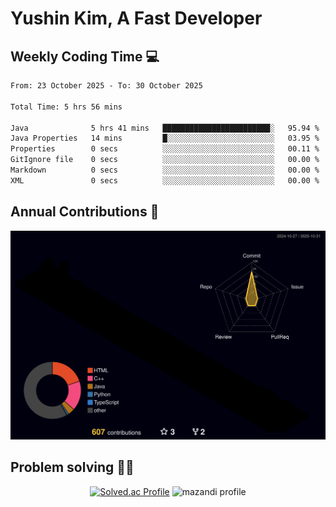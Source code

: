 # Yushin Kim, A Fast Developer

## Weekly Coding Time 💻

<!--START_SECTION:waka-->

```txt
From: 23 October 2025 - To: 30 October 2025

Total Time: 5 hrs 56 mins

Java              5 hrs 41 mins   ████████████████████████░   95.94 %
Java Properties   14 mins         █░░░░░░░░░░░░░░░░░░░░░░░░   03.95 %
Properties        0 secs          ░░░░░░░░░░░░░░░░░░░░░░░░░   00.11 %
GitIgnore file    0 secs          ░░░░░░░░░░░░░░░░░░░░░░░░░   00.00 %
Markdown          0 secs          ░░░░░░░░░░░░░░░░░░░░░░░░░   00.00 %
XML               0 secs          ░░░░░░░░░░░░░░░░░░░░░░░░░   00.00 %
```

<!--END_SECTION:waka-->

## Annual Contributions 🏃

![](./profile-3d-contrib/profile-night-rainbow.svg)

## Problem solving 👨‍💻

<div align="center">

[![Solved.ac Profile](http://mazassumnida.wtf/api/v2/generate_badge?boj=kys010306)](https://solved.ac/kys010306)
![mazandi profile](http://mazandi.herokuapp.com/api?handle=kys010306&theme=dark)

</div>
